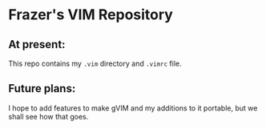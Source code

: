 # Frazer's VIM Repository

## At present:
This repo contains my `.vim` directory and `.vimrc` file.

## Future plans:
I hope to add features to make gVIM and my additions to it portable, but we shall see how that goes.
